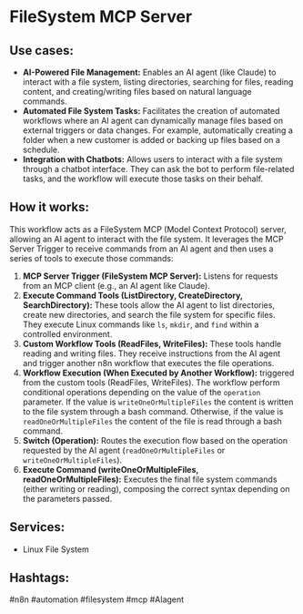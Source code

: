 # FileSystem MCP Server

## Use cases:

- **AI-Powered File Management:** Enables an AI agent (like Claude) to interact with a file system, listing directories, searching for files, reading content, and creating/writing files based on natural language commands.
- **Automated File System Tasks:** Facilitates the creation of automated workflows where an AI agent can dynamically manage files based on external triggers or data changes. For example, automatically creating a folder when a new customer is added or backing up files based on a schedule.
- **Integration with Chatbots:** Allows users to interact with a file system through a chatbot interface. They can ask the bot to perform file-related tasks, and the workflow will execute those tasks on their behalf.

## How it works:

This workflow acts as a FileSystem MCP (Model Context Protocol) server, allowing an AI agent to interact with the file system. It leverages the MCP Server Trigger to receive commands from an AI agent and then uses a series of tools to execute those commands:

1.  **MCP Server Trigger (FileSystem MCP Server):** Listens for requests from an MCP client (e.g., an AI agent like Claude).
2.  **Execute Command Tools (ListDirectory, CreateDirectory, SearchDirectory):** These tools allow the AI agent to list directories, create new directories, and search the file system for specific files. They execute Linux commands like `ls`, `mkdir`, and `find` within a controlled environment.
3.  **Custom Workflow Tools (ReadFiles, WriteFiles):** These tools handle reading and writing files. They receive instructions from the AI agent and trigger another n8n workflow that executes the file operations.
4.  **Workflow Execution (When Executed by Another Workflow):** triggered from the custom tools (ReadFiles, WriteFiles). The workflow perform conditional operations depending on the value of the `operation` parameter. If the value is `writeOneOrMultipleFiles` the content is written to the file system through a bash command. Otherwise, if the value is `readOneOrMultipleFiles` the content of the file is read through a bash command.
5.  **Switch (Operation):** Routes the execution flow based on the operation requested by the AI agent (`readOneOrMultipleFiles` or `writeOneOrMultipleFiles`).
6.  **Execute Command (writeOneOrMultipleFiles, readOneOrMultipleFiles):** Executes the final file system commands (either writing or reading), composing the correct syntax depending on the parameters passed.

## Services:

-   Linux File System

## Hashtags:

#n8n #automation #filesystem #mcp #AIagent
